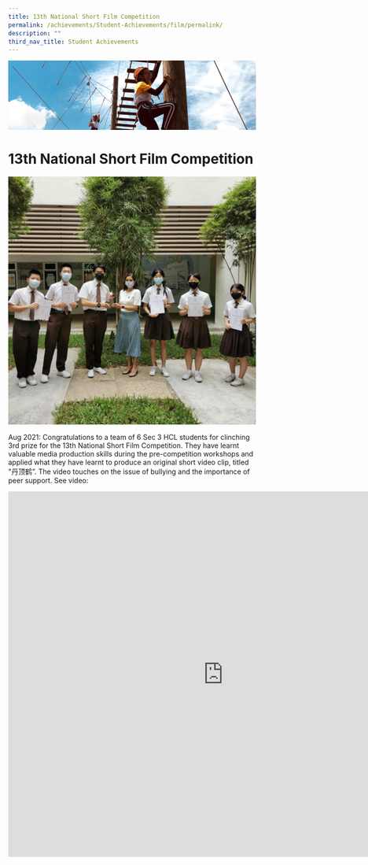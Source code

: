 ```yaml
---
title: 13th National Short Film Competition
permalink: /achievements/Student-Achievements/film/permalink/
description: ""
third_nav_title: Student Achievements
---
```

![](/images/achievements.jpg)

13th National Short Film Competition
====================================

![](/images/13th%20National%20Short%20Film%20Competition%201.jpg)

Aug 2021: Congratulations to a team of 6 Sec 3 HCL students for clinching 3rd prize for the 13th National Short Film Competition. They have learnt valuable media production skills during the pre-competition workshops and applied what they have learnt to produce an original short video clip, titled "丹顶鹤”. The video touches on the issue of bullying and the importance of peer support. See video:

<iframe width="873" height="743" src="https://www.youtube.com/embed/cL4mLHwERFU" title="2021NCSF_惠厉中学_丹顶鹤" frameborder="0" allow="accelerometer; autoplay; clipboard-write; encrypted-media; gyroscope; picture-in-picture" allowfullscreen></iframe>

